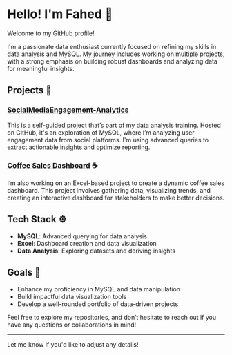 # Hello! I'm Fahed 👋

Welcome to my GitHub profile!

I'm a passionate data enthusiast currently focused on refining my skills in data analysis and MySQL. My journey includes working on multiple projects, with a strong emphasis on building robust dashboards and analyzing data for meaningful insights.

## Projects 🚀

### **[SocialMediaEngagement-Analytics](https://github.com/F7-bit/SocialMediaEngagement-Analytics)**
This is a self-guided project that’s part of my data analysis training. Hosted on GitHub, it's an exploration of MySQL, where I’m analyzing user engagement data from social platforms. I'm using advanced queries to extract actionable insights and optimize reporting.

### **[Coffee Sales Dashboard](https://github.com/F7-bit/CoffeeShopSales-Analytics)** ☕
I’m also working on an Excel-based project to create a dynamic coffee sales dashboard. This project involves gathering data, visualizing trends, and creating an interactive dashboard for stakeholders to make better decisions.

## Tech Stack ⚙️

- **MySQL**: Advanced querying for data analysis
- **Excel**: Dashboard creation and data visualization
- **Data Analysis**: Exploring datasets and deriving insights

## Goals 🎯

- Enhance my proficiency in MySQL and data manipulation
- Build impactful data visualization tools
- Develop a well-rounded portfolio of data-driven projects

Feel free to explore my repositories, and don’t hesitate to reach out if you have any questions or collaborations in mind!

---

Let me know if you'd like to adjust any details!
